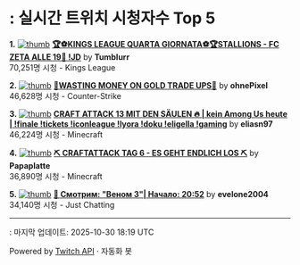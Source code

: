 # : 실시간 트위치 시청자수 Top 5

**1.** [![thumb](https://static-cdn.jtvnw.net/previews-ttv/live_user_tumblurr-320x180.jpg)](https://twitch.tv/Tumblurr)
**[🏆⚽KINGS LEAGUE QUARTA GIORNATA⚽🏆STALLIONS - FC ZETA ALLE 19🐎 !JD](https://twitch.tv/Tumblurr)** by **Tumblurr**<br>70,251명 시청  - Kings League

**2.** [![thumb](https://static-cdn.jtvnw.net/previews-ttv/live_user_ohnepixel-320x180.jpg)](https://twitch.tv/ohnePixel)
**[🔴WASTING MONEY ON GOLD TRADE UPS🔴](https://twitch.tv/ohnePixel)** by **ohnePixel**<br>46,628명 시청  - Counter-Strike

**3.** [![thumb](https://static-cdn.jtvnw.net/previews-ttv/live_user_eliasn97-320x180.jpg)](https://twitch.tv/eliasn97)
**[CRAFT ATTACK 13 MIT DEN SÄULEN 🔥 | kein Among Us heute | !finale !tickets !iconleague !lyora !doku !eligella !gaming](https://twitch.tv/eliasn97)** by **eliasn97**<br>46,224명 시청  - Minecraft

**4.** [![thumb](https://static-cdn.jtvnw.net/previews-ttv/live_user_papaplatte-320x180.jpg)](https://twitch.tv/Papaplatte)
**[⛏️ CRAFTATTACK TAG 6 - ES GEHT ENDLICH LOS ⛏️](https://twitch.tv/Papaplatte)** by **Papaplatte**<br>36,890명 시청  - Minecraft

**5.** [![thumb](https://static-cdn.jtvnw.net/previews-ttv/live_user_evelone2004-320x180.jpg)](https://twitch.tv/evelone2004)
**[🎥 Смотрим: "Веном 3"| Начало: 20:52](https://twitch.tv/evelone2004)** by **evelone2004**<br>34,140명 시청  - Just Chatting


---
: 마지막 업데이트: 2025-10-30 18:19 UTC

Powered by [Twitch API](https://dev.twitch.tv/docs/api/reference) · 자동화 봇